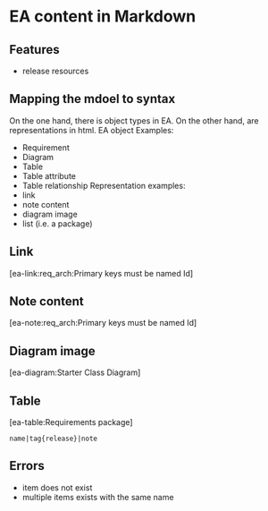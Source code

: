 ﻿# EA content in Markdown

## Features
- release resources

## Mapping the mdoel to syntax
On the one hand, there is object types in EA. On the other hand, are representations in html. 
EA object Examples:
- Requirement
- Diagram
- Table
- Table attribute
- Table relationship
Representation examples:
- link
- note content
- diagram image
- list (i.e. a package)

## Link
[ea-link:req_arch:Primary keys must be named Id]

## Note content
[ea-note:req_arch:Primary keys must be named Id]

## Diagram image
[ea-diagram:Starter Class Diagram]

## Table
[ea-table:Requirements package]
```
name|tag{release}|note
```

## Errors
- item does not exist
- multiple items exists with the same name